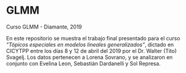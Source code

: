 # GLMM
Curso GLMM - Diamante, 2019


En este repositorio se muestra el trabajo final presentado para el curso *"Tópicos especiales en modelos lineales generalizados"*, dictado en CICYTPP entre los días 8 y 12 de abril del 2019 por el Dr. Walter (Tito) Svagelj.
Los datos pertenecen a Lorena Sovrano, y se analizaron en conjunto con Evelina Leon, Sebastián Dardanelli y Sol Represa.
